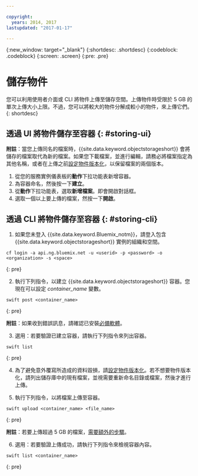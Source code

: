 ```yaml
---

copyright:
  years: 2014, 2017
lastupdated: "2017-01-17"

---
```

{:new_window: target="_blank"}
{:shortdesc: .shortdesc}
{:codeblock: .codeblock}
{:screen: .screen}
{:pre: .pre}

# 儲存物件

您可以利用使用者介面或 CLI 將物件上傳至儲存空間。上傳物件時受限於 5 GB 的單次上傳大小上限。不過，您可以將較大的物件分解成較小的物件，來上傳它們。
{: shortdesc}


## 透過 UI 將物件儲存至容器 {: #storing-ui}

**附註**：當您上傳同名的檔案時，{{site.data.keyword.objectstorageshort}} 會將儲存的檔案取代為新的檔案。如果您下載檔案，並進行編輯，請務必將檔案指定為其他名稱，或者在上傳之前[設定物件版本化](/docs/services/ObjectStorage/os_versioning.html)，以保留檔案的兩個版本。


1. 從您的服務實例儀表板的**動作**下拉功能表新增容器。
2. 為容器命名，然後按一下**建立**。
3. 從**動作**下拉功能表，選取**新增檔案**。即會開啟對話框。
4. 選取一個以上要上傳的檔案，然按一下**開啟**。



## 透過 CLI 將物件儲存至容器 {: #storing-cli}

1. 如果您未登入 {{site.data.keyword.Bluemix_notm}}，請登入包含 {{site.data.keyword.objectstorageshort}} 實例的組織和空間。

  ```
  cf login -a api.ng.bluemix.net -u <userid> -p <password> -o <organization> -s <space>
  ```
  {: pre}

2. 執行下列指令，以建立 {{site.data.keyword.objectstorageshort}} 容器。您現在可以設定 *container_name* 變數。

  ```
  swift post <container_name>
  ```
  {: pre}

**附註**：如果收到錯誤訊息，請確認已安裝[必備軟體](/docs/services/ObjectStorage/os_configuring.html#install-swift-client)。

3. 選用：若要驗證已建立容器，請執行下列指令來列出容器。

  ```
  swift list
  ```
  {: pre}

4. 為了避免意外覆寫所造成的資料毀損，請[設定物件版本化](/docs/services/ObjectStorage/os_versioning.html)。若不想要物件版本化，請列出儲存庫中的現有檔案，並視需要重新命名目錄或檔案，然後才進行上傳。

5. 執行下列指令，以將檔案上傳至容器。

  ```
  swift upload <container_name> <file_name>
  ```
  {: pre}

  **附註**：若要上傳超過 5 GB 的檔案，[需要額外的步驟](/docs/services/ObjectStorage/os_large_files.html)。

6. 選用：若要驗證上傳成功，請執行下列指令來檢視容器內容。

  ```
  swift list <container_name>
  ```
  {: pre}
